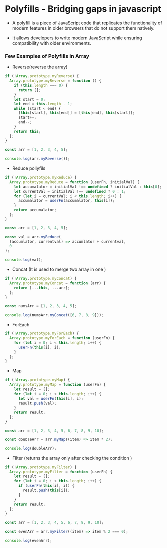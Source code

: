 # Polyfills - Bridging gaps in javascript

- A polyfill is a piece of JavaScript code that replicates the functionality of modern features in older browsers that do not support them natively.

- It allows developers to write modern JavaScript while ensuring compatibility with older environments.

### Few Examples of Polyfills in Array

- Reverse(reverse the array)

```js
if (!Array.prototype.myReverse) {
  Array.prototype.myReverse = function () {
    if (this.length === 0) {
      return [];
    }
    let start = 0;
    let end = this.length - 1;
    while (start < end) {
      [this[start], this[end]] = [this[end], this[start]];
      start++;
      end--;
    }
    return this;
  };
}

const arr = [1, 2, 3, 4, 5];

console.log(arr.myReverse());
```

- Reduce pollyfils

```js
if (!Array.prototype.myReduce) {
  Array.prototype.myReduce = function (userFn, initialVal) {
    let accumalator = initialVal !== undefined ? initialVal : this[0];
    let currentVal = initialVal !== undefined ? 0 : 1;
    for (let i = currentVal; i < this.length; i++) {
      accumalator = userFn(accumalator, this[i]);
    }
    return accumalator;
  };
}

const arr = [1, 2, 3, 4, 5];

const val = arr.myReduce(
  (accumlator, currentval) => accumlator + currentval,
  0
);

console.log(val);
```

- Concat (It is used to merge two array in one )

```js
if (!Array.prototype.myConcat) {
  Array.prototype.myConcat = function (arr) {
    return [...this, ...arr];
  };
}

const numsArr = [1, 2, 3, 4, 5];

console.log(numsArr.myConcat([6, 7, 8, 9]));
```

- ForEach

```js
if (!Array.prototype.myForEach) {
  Array.prototype.myForEach = function (userFn) {
    for (let i = 0; i < this.length; i++) {
      userFn(this[i], i);
    }
  };
}
```

- Map

```js
if (!Array.prototype.myMap) {
  Array.prototype.myMap = function (userFn) {
    let result = [];
    for (let i = 0; i < this.length; i++) {
      let val = userFn(this[i], i);
      result.push(val);
    }
    return result;
  };
}

const arr = [1, 2, 3, 4, 5, 6, 7, 8, 9, 10];

const doubleArr = arr.myMap((item) => item * 2);

console.log(doubleArr);
```

- Filter (returns the array only after checking the condition )

```js
if (!Array.prototype.myFilter) {
  Array.prototype.myFilter = function (userFn) {
    let result = [];
    for (let i = 0; i < this.length; i++) {
      if (userFn(this[i], i)) {
        result.push(this[i]);
      }
    }
    return result;
  };
}

const arr = [1, 2, 3, 4, 5, 6, 7, 8, 9, 10];

const evenArr = arr.myFilter((item) => item % 2 === 0);

console.log(evenArr);
```
